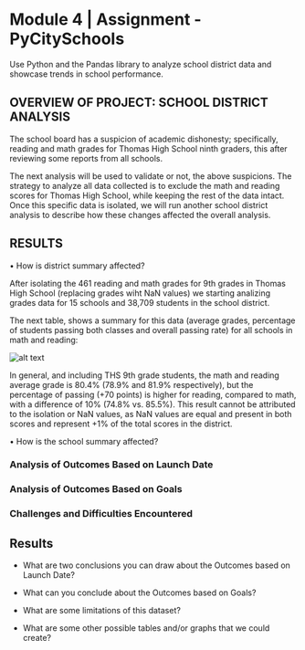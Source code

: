 # Module 4 | Assignment - PyCitySchools

Use Python and the Pandas library to analyze school district data and showcase trends in school performance.

## OVERVIEW OF PROJECT: SCHOOL DISTRICT ANALYSIS

The school board has a suspicion of academic dishonesty; specifically, reading and math grades for Thomas High School ninth graders, this after reviewing some reports from all schools.

The next analysis will be used to validate or not, the above suspicions. The strategy to analyze all data collected is to exclude the math and reading scores for Thomas High School, while keeping the rest of the data intact. Once this specific data is isolated, we will run another school district analysis to describe how these changes affected the overall analysis.

## RESULTS

•	How is district summary affected?

After isolating the 461 reading and math grades for 9th grades in Thomas High School (replacing grades wiht NaN values) we starting analizing grades data for 15 schools and 38,709 students in the school district.

The next table, shows a summary for this data (average grades, percentage of students passing both classes and overall passing rate) for all schools in math and reading:

![alt text](https://github.com/Robcaze1980/School_District_Analysis./blob/master/Challenge/Images_challanges/district_summary_df.png?raw=true) 

In general, and including THS 9th grade students, the math and reading average grade is 80.4% (78.9% and 81.9% respectively), but the percentage of passing (+70 points) is higher for reading, compared to math, with a difference of 10% (74.8% vs. 85.5%). This result cannot be attributed to the isolation or NaN values, as NaN values are equal and present in both scores and represent +1% of the total scores in the district.

•	How is the school summary affected?


### Analysis of Outcomes Based on Launch Date

### Analysis of Outcomes Based on Goals

### Challenges and Difficulties Encountered

## Results

- What are two conclusions you can draw about the Outcomes based on Launch Date?

- What can you conclude about the Outcomes based on Goals?

- What are some limitations of this dataset?

- What are some other possible tables and/or graphs that we could create?